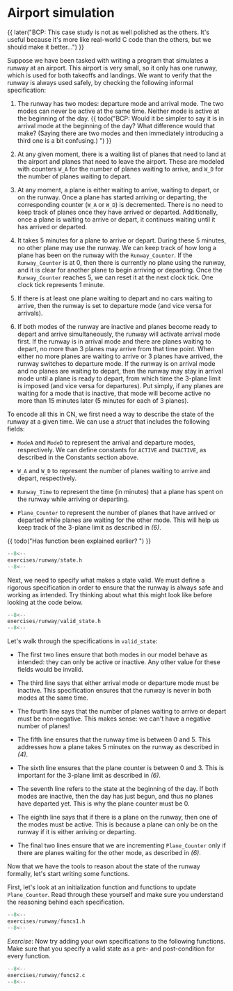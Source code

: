 # Airport simulation

{{ later("BCP: This case study is not as well polished as the
others. It's useful because it's more like real-world C code than the
others, but we should make it better...") }}

Suppose we have been tasked with writing a program that simulates a
runway at an airport. This airport is very small, so it only has one
runway, which is used for both takeoffs and landings. We want to
verify that the runway is always used safely, by checking the
following informal specification:

1. The runway has two modes: departure mode and arrival mode. The two
modes can never be active at the same time. Neither mode is active
at the beginning of the day.
{{ todo("BCP: Would it be simpler to say it is in arrival mode at the beginning of the day? What difference would that make? (Saying there are two modes and then immediately introducing a third one is a bit confusing.) ") }}

2. At any given moment, there is a waiting list of planes that need to
   land at the airport and planes that need to leave the
   airport. These are modeled with counters `W_A` for the number of
   planes waiting to arrive, and `W_D` for the number of planes
   waiting to depart.

3. At any moment, a plane is either waiting to arrive, waiting to
   depart, or on the runway. Once a plane has started arriving or
   departing, the corresponding counter (`W_A` or `W_D`) is
   decremented. There is no need to keep track of planes once they
   have arrived or departed. Additionally, once a plane is waiting to
   arrive or depart, it continues waiting until it has arrived or
   departed.

4. It takes 5 minutes for a plane to arrive or depart. During these 5
   minutes, no other plane may use the runway. We can keep track of
   how long a plane has been on the runway with the
   `Runway_Counter`. If the `Runway_Counter` is at 0, then there is
   currently no plane using the runway, and it is clear for another
   plane to begin arriving or departing. Once the `Runway_Counter`
   reaches 5, we can reset it at the next clock tick. One clock tick
   represents 1 minute.

5. If there is at least one plane waiting to depart and no cars
   waiting to arrive, then the runway is set to departure mode (and
   vice versa for arrivals).

6. If both modes of the runway are inactive and planes become ready to
   depart and arrive simultaneously, the runway will activate arrival
   mode first. If the runway is in arrival mode and there are planes
   waiting to depart, no more than 3 planes may arrive from that time
   point. When either no more planes are waiting to arrive or 3 planes
   have arrived, the runway switches to departure mode. If the runway
   is on arrival mode and no planes are waiting to depart, then the
   runway may stay in arrival mode until a plane is ready to depart,
   from which time the 3-plane limit is imposed (and vice versa for
   departures). Put simply, if any planes are waiting for a mode that
   is inactive, that mode will become active no more than 15 minutes
   later (5 minutes for each of 3 planes).

To encode all this in CN, we first need a way to describe the state of
the runway at a given time. We can use a _struct_ that includes the
following fields:

- `ModeA` and `ModeD` to represent the arrival and departure modes,
  respectively. We can define constants for `ACTIVE` and `INACTIVE`,
  as described in the Constants section above.

- `W_A` and `W_D` to represent the number of planes waiting to arrive
  and depart, respectively.

- `Runway_Time` to represent the time (in minutes) that a plane has
  spent on the runway while arriving or departing.

- `Plane_Counter` to represent the number of planes that have arrived
  or departed while planes are waiting for the other mode. This will
  help us keep track of the 3-plane limit as described in _(6)_.

{{ todo("Has function been explained earlier? ") }}

```c title="exercises/runway/state.h"
--8<--
exercises/runway/state.h
--8<--
```

Next, we need to specify what makes a state valid. We must define a
rigorous specification in order to ensure that the runway is always
safe and working as intended. Try thinking about what this might look
like before looking at the code below.

```c title="exercises/runway/valid_state.h"
--8<--
exercises/runway/valid_state.h
--8<--
```

Let's walk through the specifications in `valid_state`:

- The first two lines ensure that both modes in our model behave as intended: they can only be active or inactive. Any other value for these fields would be invalid.

- The third line says that either arrival mode or departure mode must be inactive. This specification ensures that the runway is never in both modes at the same time.

- The fourth line says that the number of planes waiting to arrive or depart must be non-negative. This makes sense: we can't have a negative number of planes!

- The fifth line ensures that the runway time is between 0 and 5. This addresses how a plane takes 5 minutes on the runway as described in _(4)_.

- The sixth line ensures that the plane counter is between 0 and 3. This is important for the 3-plane limit as described in _(6)_.

- The seventh line refers to the state at the beginning of the day. If both modes are inactive, then the day has just begun, and thus no planes have departed yet. This is why the plane counter must be 0.

- The eighth line says that if there is a plane on the runway, then one of the modes must be active. This is because a plane can only be on the runway if it is either arriving or departing.

- The final two lines ensure that we are incrementing `Plane_Counter` only if there are planes waiting for the other mode, as described in _(6)_.

Now that we have the tools to reason about the state of the runway formally, let's start writing some functions.

First, let's look at an initialization function and functions to update `Plane_Counter`. Read through these yourself and make sure you understand the reasoning behind each specification.

```c title="exercises/runway/funcs1.h"
--8<--
exercises/runway/funcs1.h
--8<--
```

_Exercise_: Now try adding your own specifications to the following
functions. Make sure that you specify a valid state as a pre- and
post-condition for every function. 

```c title="exercises/runway/funcs2.c"
--8<--
exercises/runway/funcs2.c
--8<--
```

